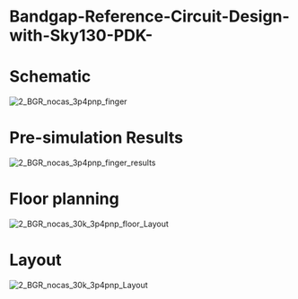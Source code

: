 # Bandgap-Reference-Circuit-Design-with-Sky130-PDK-

# Schematic 
![2_BGR_nocas_3p4pnp_finger](https://user-images.githubusercontent.com/84044368/207308572-7b3c3a94-b069-40cf-86f1-fce5a2f5fc93.png)

# Pre-simulation Results
![2_BGR_nocas_3p4pnp_finger_results](https://user-images.githubusercontent.com/84044368/207308981-cbf491ab-34d7-4fb7-b380-416d206961ec.png)

# Floor planning
![2_BGR_nocas_30k_3p4pnp_floor_Layout](https://user-images.githubusercontent.com/84044368/207307503-90fc279e-0ba5-4b36-8ab7-676acb66bc71.png)

# Layout
![2_BGR_nocas_30k_3p4pnp_Layout](https://user-images.githubusercontent.com/84044368/207306192-619ad1a4-2301-4f45-9f3b-a75ddb8c9f9b.png)



